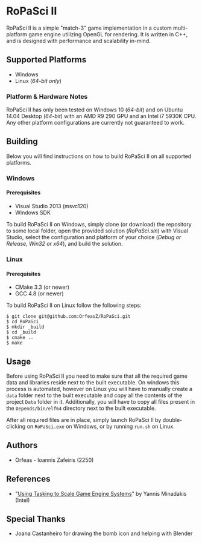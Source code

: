 # RoPaSci II
RoPaSci II is a simple "match-3" game implementation in a custom multi-platform game engine utilizing OpenGL for rendering. It is written in C++, and is designed with performance and scalability in-mind.

## Supported Platforms
- Windows
- Linux (*64-bit only*)

### Platform & Hardware Notes
RoPaSci II has only been tested on Windows 10 (*64-bit*) and on Ubuntu 14.04 Desktop (*64-bit*) with an AMD R9 290 GPU and an Intel i7 5930K CPU. Any other platform configurations are currently not guaranteed to work. 

## Building
Below you will find instructions on how to build RoPaSci II on all supported platforms.

### Windows
#### Prerequisites
- Visual Studio 2013 (msvc120)
- Windows SDK

To build RoPaSci II on Windows, simply clone (or download) the repository to some local folder, open the provided solution (*RoPaSci.sln*) with Visual Studio, select the configuration and platform of your choice (*Debug or Release, Win32 or x64*), and build the solution.

### Linux
#### Prerequisites
- CMake 3.3 (or newer)
- GCC 4.8 (or newer) 

To build RoPaSci II on Linux follow the following steps:
```
$ git clone git@github.com:OrfeasZ/RoPaSci.git
$ cd RoPaSci
$ mkdir _build
$ cd _build
$ cmake ..
$ make
```

## Usage
Before using RoPaSci II you need to make sure that all the required game data and libraries reside next to the built executable. On windows this process is automated, however on Linux you will have to manually create a `data` folder next to the built executable and copy all the contents of the project `Data` folder in it. Additionally, you will have to copy all files present in the `Depends/bin/elf64` directory next to the built executable.

After all required files are in place, simply launch RoPaSci II by double-clicking on `RoPaSci.exe` on Windows, or by running `run.sh` on Linux.

## Authors
- Orfeas - Ioannis Zafeiris (2250)

## References
- "[Using Tasking to Scale Game Engine Systems](https://software.intel.com/en-us/articles/using-tasking-to-scale-game-engine-systems)" by Yannis Minadakis (Intel)

## Special Thanks
- Joana Castanheiro for drawing the bomb icon and helping with Blender